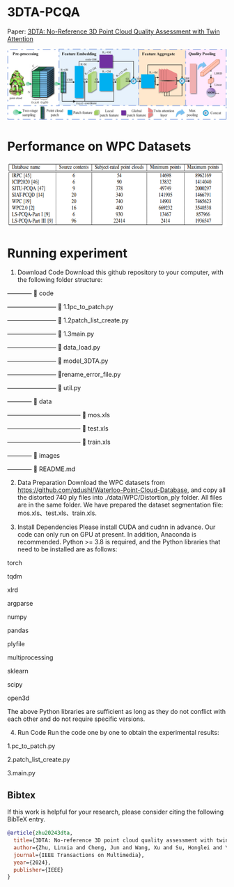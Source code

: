 # 3DTA-PCQA
Paper: [3DTA: No-Reference 3D Point Cloud Quality Assessment with Twin Attention](https://ieeexplore.ieee.org/abstract/document/10542438)

<img src="https://github.com/philox12358/3DTA-PCQA/blob/main/images/3DTA.png">

# Performance on WPC Datasets
<img src="https://github.com/philox12358/3DTA-PCQA/blob/main/images/results.png">

# Running experiment
1. Download Code
   Download this github repository to your computer, with the following folder structure:

———— 📁 code

———————— 🐍 1.1pc_to_patch.py

———————— 🐍 1.2patch_list_create.py

———————— 🐍 1.3main.py

———————— 🐍 data_load.py

———————— 🐍 model_3DTA.py

———————— 🐍rename_error_file.py

———————— 🐍 util.py

———— 📁 data

———————————— 🔢 mos.xls

———————————— 🔢 test.xls

———————————— 🔢 train.xls

———— 📁 images

———— 📰 README.md

2. Data Preparation
   Download the WPC datasets from <https://github.com/qdushl/Waterloo-Point-Cloud-Database>, and copy all the distorted 740 ply files into ./data/WPC/Distortion_ply folder. All files are in the same folder.
   We have prepared the dataset segmentation file: mos.xls、test.xls、train.xls.

3. Install Dependencies
   Please install CUDA and cudnn in advance. Our code can only run on GPU at present. In addition, Anaconda is recommended. Python >= 3.8 is required, and the Python libraries that need to be installed are as follows:

torch

tqdm

xlrd

argparse

numpy

pandas

plyfile

multiprocessing

sklearn

scipy

open3d

The above Python libraries are sufficient as long as they do not conflict with each other and do not require specific versions.

4. Run Code
Run the code one by one to obtain the experimental results:

1.pc_to_patch.py

2.patch_list_create.py

3.main.py

## Bibtex
If this work is helpful for your research, please consider citing the following BibTeX entry.
```bibtex
@article{zhu20243dta,
  title={3DTA: No-reference 3D point cloud quality assessment with twin attention},
  author={Zhu, Linxia and Cheng, Jun and Wang, Xu and Su, Honglei and Yang, Huan and Yuan, Hui and Korhonen, Jari},
  journal={IEEE Transactions on Multimedia},
  year={2024},
  publisher={IEEE}
}
```

